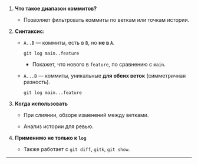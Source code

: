 

1. **Что такое диапазон коммитов?**
    
    - Позволяет фильтровать коммиты по веткам или точкам истории.
        
2. **Синтаксис:**
    
    - `A..B` — коммиты, есть в `B`, но **не в `A`**.
        
        ```
        git log main..feature
        ```
        
        - Покажет, что нового в `feature`, по сравнению с `main`.
            
    - `A...B` — коммиты, уникальные **для обеих веток** (симметричная разность).
        
        ```
        git log main...feature
        ```
        
3. **Когда использовать**
    
    - При слиянии, обзоре изменений между ветками.
        
    - Анализ истории для ревью.
        
4. **Применимо не только к `log`**
    
    - Также работает с `git diff`, `gitk`, `git show`.
        

---
